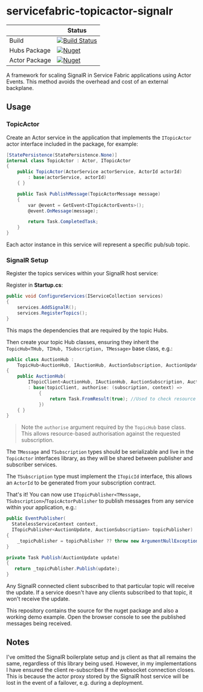 # servicefabric-topicactor-signalr

| | Status |
| --- | --- |
| Build | [![Build Status](https://olivergrimes.visualstudio.com/olivergrimes-github-ci/_apis/build/status/olivergrimes.servicefabric-topicactor-signalr?branchName=master)](https://olivergrimes.visualstudio.com/olivergrimes-github-ci/_build/latest?definitionId=6&branchName=master) |
| Hubs Package | [![Nuget](https://img.shields.io/nuget/v/ServiceFabric.SignalR.TopicActor.Hubs)](https://www.nuget.org/packages/ServiceFabric.SignalR.TopicActor.Hubs/) |
| Actor Package | [![Nuget](https://img.shields.io/nuget/v/ServiceFabric.SignalR.TopicActor)](https://www.nuget.org/packages/ServiceFabric.SignalR.TopicActor/) |

A framework for scaling SignalR in Service Fabric applications using Actor Events.  This method avoids the overhead and cost of an external backplane.

## Usage

### TopicActor

Create an Actor service in the application that implements the `ITopicActor` actor interface included in the package, for example:


```c#
[StatePersistence(StatePersistence.None)]
internal class TopicActor : Actor, ITopicActor
{
    public TopicActor(ActorService actorService, ActorId actorId)
        : base(actorService, actorId)
    { }

    public Task PublishMessage(TopicActorMessage message)
    {
        var @event = GetEvent<ITopicActorEvents>();
        @event.OnMessage(message);

        return Task.CompletedTask;
    }
}
```

Each actor instance in this service will represent a specific pub/sub topic.

### SignalR Setup

Register the topics services within your SignalR host service:

Register in **Startup.cs**:


```c#
public void ConfigureServices(IServiceCollection services)
{
    services.AddSignalR();
    services.RegisterTopics();
}
```

This maps the dependencies that are required by the topic Hubs.

Then create your topic Hub classes, ensuring they inherit the `TopicHub<THub, TIHub, TSubscription, TMessage>` base class, e.g.:


```c#
public class AuctionHub : 
    TopicHub<AuctionHub, IAuctionHub, AuctionSubscription, AuctionUpdate>
{
    public AuctionHub(
        ITopicClient<AuctionHub, IAuctionHub, AuctionSubscription, AuctionUpdate> topicClient)
        : base(topicClient, authorise: (subscription, context) =>
            {
                return Task.FromResult(true); //Used to check resource based authorisation for requested subscription
            })
    { }
}
```

> Note the `authorise` argument required by the `TopicHub` base class.  This allows resource-based authorisation against the requested subscription.

The `TMessage` and `TSubscription` types should be serializable and live in the `TopicActor` interfaces library, as they will be shared between publisher and subscriber services.

The `TSubscription` type must implement the `ITopicId` interface, this allows an `ActorId` to be generated from your subscription contract.


That's it!  You can now use `ITopicPublisher<TMessage, TSubscription>`/`TopicActorPublisher` to publish messages from any service within your application, e.g.:


```c#
public EventPublisher(
  StatelessServiceContext context, 
  ITopicPublisher<AuctionUpdate, AuctionSubscription> topicPublisher) : base(context)
{
    _topicPublisher = topicPublisher ?? throw new ArgumentNullException(nameof(topicPublisher));
}

private Task Publish(AuctionUpdate update)
{
   return _topicPublisher.Publish(update);
}
```

Any SignalR connected client subscribed to that particular topic will receive the update.  If a service doesn't have any clients subscribed to that topic, it won't receive the update.

This repository contains the source for the nuget package and also a working demo example.  Open the browser console to see the published messages being received.


## Notes

I've omitted the SignalR boilerplate setup and js client as that all remains the same, regardless of this library being used.  However, in my implementations I have ensured the client re-subscribes if the websocket connection closes.  This is because the actor proxy stored by the SignalR host service will be lost in the event of a failover, e.g. during a deployment.
